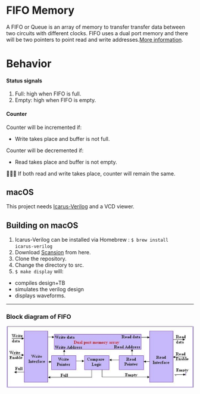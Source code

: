 # FIFO Memory
 A FIFO or Queue is an array of memory to transfer transfer data between two circuits with different clocks. FIFO uses a dual port memory and there will be two pointers to point read and write addresses.[More information](https://www.globalspec.com/learnmore/semiconductors/memory_chips/fifo_memory_chips).
 
# Behavior 

#### Status signals
1. Full: high when FIFO is full.
2. Empty: high when FIFO is empty.
#### Counter 
Counter will be incremented if:
* Write takes place and buffer is not full.

Counter will be decremented if:

* Read takes place and buffer is not empty. 

🚫🚫🚫 If both read and write takes place, counter will remain the same.






## macOS
This project needs [Icarus-Verilog](http://iverilog.icarus.com) and a VCD viewer.

## Building on macOS
1. Icarus-Verilog can be installed via Homebrew :
   <code>$ brew install icarus-verilog</code>
2. Download [Scansion](http://www.logicpoet.com/scansion/) from here.  
3. Clone the repository.
4. Change the directory to src.
5. <code>$ make display</code> will: 
* compiles design+TB
* simulates the verilog design
*  displays waveforms.

------
### Block diagram of FIFO
![](ScreenShots/Fifo.png)

